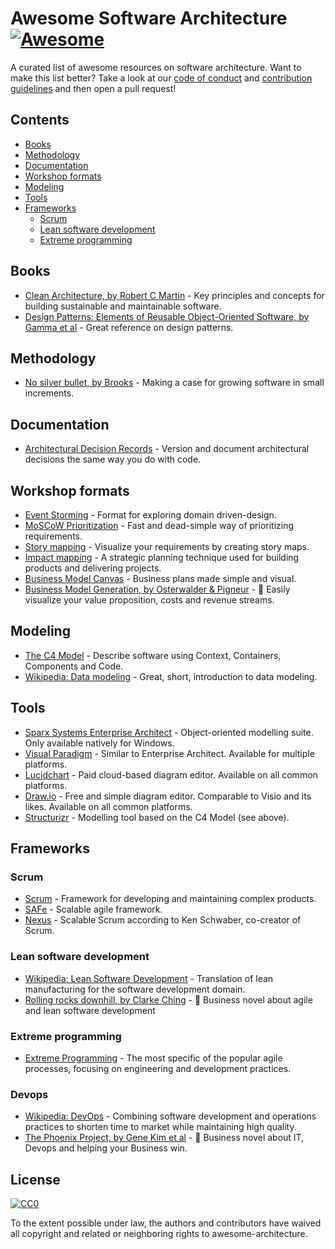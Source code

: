 # Awesome Software Architecture [![Awesome](https://awesome.re/badge.svg)](https://awesome.re)
A curated list of awesome resources on software architecture.
Want to make this list better? Take a look at our [code of conduct](code_of_conduct.md)
and [contribution guidelines](contributing.md) and then open a pull request!

## Contents
* [Books](#books)
* [Methodology](#methodology)
* [Documentation](#documentation)
* [Workshop formats](#workshop-formats)
* [Modeling](#modeling)
* [Tools](#tools)
* [Frameworks](#frameworks)
  * [Scrum](#scrum)
  * [Lean software development](#lean-software-development)
  * [Extreme programming](#extreme-programming)

## Books
* [Clean Architecture, by Robert C Martin](https://www.amazon.com/Clean-Architecture-Craftsmans-Software-Structure/dp/0134494164) - Key principles and concepts for building sustainable and maintainable software.
* [Design Patterns: Elements of Reusable Object-Oriented Software, by Gamma et al](https://www.amazon.com/Design-Patterns-Elements-Reusable-Object-Oriented/dp/0201633612/) - Great reference on design patterns.
  
## Methodology
* [No silver bullet, by Brooks](http://faculty.salisbury.edu/~xswang/Research/Papers/SERelated/no-silver-bullet.pdf) - Making a case for growing software in small increments.
  
## Documentation
* [Architectural Decision Records](https://adr.github.io/) - Version and document architectural decisions the same way you do with code.

## Workshop formats
* [Event Storming](https://www.eventstorming.com/) - Format for exploring domain driven-design.
* [MoSCoW Prioritization](https://www.knowledgehut.com/blog/agile/how-to-prioritise-requirements-with-the-moscow-technique) - Fast and dead-simple way of prioritizing requirements.
* [Story mapping](https://www.jpattonassociates.com/wp-content/uploads/2015/03/story_mapping.pdf) - Visualize your requirements by creating story maps.
* [Impact mapping](https://www.impactmapping.org/) -  A strategic planning technique used for building products and delivering projects.
* [Business Model Canvas](https://en.wikipedia.org/wiki/Business_Model_Canvas) - Business plans made simple and visual.
* [Business Model Generation, by Osterwalder & Pigneur](https://www.amazon.com/Business-Model-Generation-Visionaries-Challengers/dp/0470876417) - :orange_book: Easily visualize your value proposition, costs and revenue streams.

## Modeling
* [The C4 Model](https://c4model.com/) - Describe software using Context, Containers, Components and Code.
* [Wikipedia: Data modeling](https://en.wikipedia.org/wiki/Data_modeling) - Great, short, introduction to data modeling.

## Tools
* [Sparx Systems Enterprise Architect](https://sparxsystems.com/products/ea/index.html) - Object-oriented modelling suite. Only available natively for Windows.
* [Visual Paradigm](https://www.visual-paradigm.com/) - Similar to Enterprise Architect. Available for multiple platforms. 
* [Lucidchart](https://www.lucidchart.com) - Paid cloud-based diagram editor. Available on all common platforms.
* [Draw.io](https://www.draw.io) - Free and simple diagram editor. Comparable to Visio and its likes. Available on all common platforms.
* [Structurizr](https://structurizr.com) - Modelling tool based on the C4 Model (see above).
  
  
## Frameworks
### Scrum
* [Scrum](https://www.scrumguides.org/) - Framework for developing and maintaining complex products.
* [SAFe](https://www.scaledagileframework.com/) - Scalable agile framework.
* [Nexus](https://www.scrum.org/resources/scaling-scrum) - Scalable Scrum according to Ken Schwaber, co-creator of Scrum.
### Lean software development
* [Wikipedia: Lean Software Development](https://en.wikipedia.org/wiki/Lean_software_development) - Translation of lean manufacturing for the software development domain.
* [Rolling rocks downhill, by Clarke Ching](https://www.amazon.com/Rolling-Rocks-Downhill-Software-Projects/dp/1505446511) - :orange_book: Business novel about agile and lean software development 
### Extreme programming
* [Extreme Programming](http://www.extremeprogramming.org/) - The most specific of the popular agile processes, focusing on engineering and development practices. 
### Devops
* [Wikipedia: DevOps](https://en.wikipedia.org/wiki/DevOps) - Combining software development and operations practices to shorten time to market while maintaining high quality.
* [The Phoenix Project, by Gene Kim et al](https://www.amazon.com/Phoenix-Project-DevOps-Helping-Business/dp/0988262592) - :orange_book: Business novel about IT, Devops and helping your Business win. 
 

## License

[![CC0](http://mirrors.creativecommons.org/presskit/buttons/88x31/svg/cc-zero.svg)](https://creativecommons.org/publicdomain/zero/1.0/)

To the extent possible under law, the authors and contributors have waived all copyright
and related or neighboring rights to awesome-architecture.
